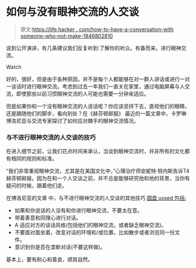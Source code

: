 # 如何与没有眼神交流的人交谈

> 原文:[https://life hacker . com/how-to-have-a-conversation-with someone-who-not-make-1846802810](https://lifehacker.com/how-to-have-a-conversation-with-someone-who-doesnt-make-1846802810)

说到公开演讲，有几条建议我们反复听到:了解你的听众。有备而来。进行眼神交流。

Watch

好的，很好，但是由于各种原因，并不是每个人都能够在对一群人讲话或进行一对一谈话时进行眼神交流。考虑到过去一年我们一直关在家里，通过电脑屏幕与人交流，即使那些以前习惯眼神交流的人可能也需要一分钟来适应。

但是如果你和一个没有眼神交流的人说话呢？你应该坚持下去，直视他们的眼睛，还是跟随他们的脚步，看向别处？在《赫芬顿邮报》 最近的一篇文章中，卡罗琳·博洛尼亚与交流专家探讨了如何应对棘手的眼神交流情况。

### 与不进行眼神交流的人交谈的技巧

在进入细节之前，让我们花点时间来承认，当谈到眼神交流时，并非所有的文化都有相同的规则和标准。

“我们非常重视眼神交流，尤其是在美国文化中，”心理治疗师安妮特·努内斯告诉T4赫芬顿邮报。因为在和一个人交谈之前，并不总是能够研究他和他的背景，当你有疑问的时候，跟着他们走。

在博洛尼亚的文章 中，与不进行眼神交流的人交谈的其他技巧 [圆盘 ussed 包括:](https://www.huffpost.com/entry/how-to-talk-someone-no-eye-contact_l_6089ab41e4b0b9042d8dc253)

*   如果和你说话的人没有和你进行眼神交流，不要太在意。
*   带着善意和同理心进行对话。
*   A 适应对方的谈话风格(包括他们的眼神交流，或者缺乏眼神交流)。
*   不要面对面坐着，改变对话的环境和/或位置，比如散步或者浏览同一份文件。
*   意识到你是否在垄断对话(不要这样做)。

基本上，要有耐心和善良，顺其自然。